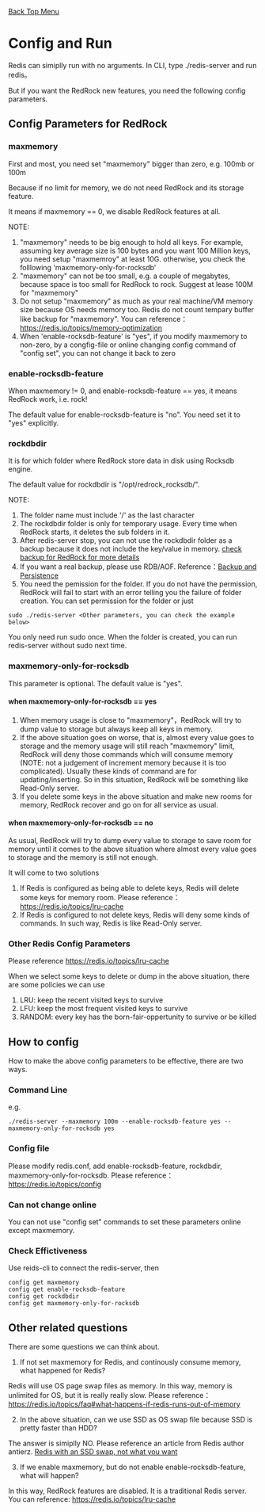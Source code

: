 [Back Top Menu](../README.md)

# Config and Run

Redis can simiplly run with no arguments. In CLI, type ./redis-server and run redis。

But if you want the RedRock new features, you need the following config parameters.

## Config Parameters for RedRock
### maxmemory
First and most, you need set "maxmemory" bigger than zero, e.g. 100mb or 100m

Because if no limit for memory, we do not need RedRock and its storage feature.

It means if maxmemory == 0, we disable RedRock features at all. 

NOTE:
1. "maxmemory" needs to be big enough to hold all keys. For example, assuming key average size is 100 bytes and you want 100 Million keys, you need setup "maxmemroy" at least 10G. otherwise, you check the folllowing 'maxmemory-only-for-rocksdb'
2. "maxmemory" can not be too small, e.g. a couple of megabytes, because space is too small for RedRock to rock. Suggest at lease 100M for "maxmemory"
3. Do not setup "maxmemory" as much as your real machine/VM memory size because OS needs memory too. Redis do not count tempary buffer like backup for "maxmemory". You can reference：https://redis.io/topics/memory-optimization
4. When 'enable-rocksdb-feature' is "yes", if you modify maxmemory to non-zero, by a congfig-file or online changing config command of "config set", you can not change it back to zero

### enable-rocksdb-feature
When maxmemory != 0, and enable-rocksdb-feature == yes, it means RedRock work, i.e. rock!

The default value for enable-rocksdb-feature is "no". You need set it to "yes" explicitly.

### rockdbdir
It is for which folder where RedRock store data in disk using Rocksdb engine.

The default value for rockdbdir is "/opt/redrock_rocksdb/".

NOTE:
1. The folder name must include '/' as the last character 
2. The rockdbdir folder is only for temporary usage. Every time when RedRock starts, it deletes the sub folders in it.
3. After redis-server stop, you can not use the rockdbdir folder as a backup because it does not include the key/value in memory. [check backup for RedRock for more details](persistence_en.md)
4. If you want a real backup, please use RDB/AOF. Reference：[Backup and Persistence](persistence_en.md)
5. You need the pemission for the folder. If you do not have the permission, RedRock will fail to start with an error telling you the failure of folder creation. You can set permission for the folder or just 
```
sudo ./redis-server <Other parameters, you can check the example below>
```
You only need run sudo once. When the folder is created, you can run redis-server without sudo next time.

### maxmemory-only-for-rocksdb
This parameter is optional. The default value is "yes".

#### when maxmemory-only-for-rocksdb == yes
1. When memory usage is close to "maxmemory"，RedRock will try to dump value to storage but always keep all keys in memory.
2. If the above situation goes on worse, that is, almost every value goes to storage and the memory usage will still reach "maxmemory" limit, RedRock will deny those commands which will consume memory (NOTE: not a judgement of increment memory because it is too complicated). Usually these kinds of command are for updating/inserting. So in this situation, RedRock will be something like Read-Only server.
3. If you delete some keys in the above situation and make new rooms for memory, RedRock recover and go on for all service as usual.

#### when maxmemory-only-for-rocksdb == no
As usual, RedRock will try to dump every value to storage to save room for memory until it comes to the above situation where almost every value goes to storage and the memory is still not enough. 

It will come to two solutions
1. If Redis is configured as being able to delete keys, Redis will delete some keys for memory room.
Please reference：https://redis.io/topics/lru-cache
2. If Redis is configured to not delete keys, Redis will deny some kinds of commands. In such way, Redis is like Read-Only server.

### Other Redis Config Parameters
Please reference https://redis.io/topics/lru-cache

When we select some keys to delete or dump in the above situation, there are some policies we can use
1. LRU: keep the recent visited keys to survive
2. LFU: keep the most frequent visited keys to survive  
3. RANDOM: every key has the born-fair-oppertunity to survive or be killed

## How to config

How to make the above config parameters to be effective, there are two ways.

### Command Line

e.g.
```
./redis-server --maxmemory 100m --enable-rocksdb-feature yes --maxmemory-only-for-rocksdb yes
```
### Config file

Please modify redis.conf, add enable-rocksdb-feature, rockdbdir, maxmemory-only-for-rocksdb. 
Please reference：https://redis.io/topics/config

### Can not change online

You can not use "config set" commands to set these parameters online except maxmemory. 

### Check Effictiveness

Use reids-cli to connect the redis-server, then
```
config get maxmemory
config get enable-rocksdb-feature
config get rockdbdir
config get maxmemory-only-for-rocksdb
```

## Other related questions

There are some questions we can think about.

1. If not set maxmemory for Redis, and continously consume memory, what happened for Redis?

Redis will use OS page swap files as memory. In this way, memory is unlimited for OS, but it is really really slow.
Please reference：https://redis.io/topics/faq#what-happens-if-redis-runs-out-of-memory

2. In the above situation, can we use SSD as OS swap file because SSD is pretty faster than HDD?

The answer is simiplly NO. Please reference an article from Redis author antierz. [Redis with an SSD swap, not what you want](http://antirez.com/news/52)

3. If we enable maxmemory, but do not enable enable-rocksdb-feature, what will happen? 

In this way, RedRock features are disabled. It is a traditional Redis server. You can reference: https://redis.io/topics/lru-cache